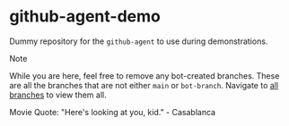 # github-agent-demo

Dummy repository for the `github-agent` to use during demonstrations.

> [!NOTE]
> While you are here, feel free to remove any bot-created branches. These are
> all the branches that are not either `main` or `bot-branch`. Navigate to
> [all branches](https://github.com/break-free/github-agent-demo/branches) to
> view them all.

Movie Quote:
"Here's looking at you, kid." - Casablanca

